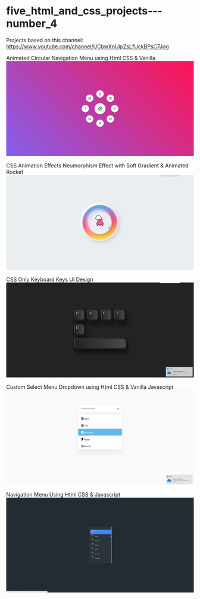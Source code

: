# five_html_and_css_projects---number_4

Projects based on this channel: https://www.youtube.com/channel/UCbwXnUipZsLfUckBPsC7Jog

Animated Circular Navigation Menu using Html CSS & Vanilla
![alt text](https://github.com/RaphaelStopa/five_html_and_css_projects---number_4/blob/master/Animated%20Circular%20Navigation%20Menu%20using%20Html%20CSS%20%26%20Vanilla%20Javascript/2022-01-05%20(1).png)

CSS Animation Effects Neumorphism Effect with Soft Gradient & Animated Rocket
![alt text](https://github.com/RaphaelStopa/five_html_and_css_projects---number_4/blob/master/CSS%20Animation%20Effects%20%20Neumorphism%20Effect%20with%20Soft%20Gradient%20%26%20Animated%20Rocket/2022-01-05%20(2).png)

CSS Only Keyboard Keys UI Design
![alt text](https://github.com/RaphaelStopa/five_html_and_css_projects---number_4/blob/master/CSS%20Only%20Keyboard%20Keys%20UI%20Design/2022-01-05%20(4).png)

Custom Select Menu Dropdown using Html CSS & Vanilla Javascript
![alt text](https://github.com/RaphaelStopa/five_html_and_css_projects---number_4/blob/master/Custom%20Select%20Menu%20Dropdown%20using%20Html%20CSS%20%26%20Vanilla%20Javascript/2022-01-05%20(6).png)

Navigation Menu Using Html CSS & Javascript
![alt text](https://github.com/RaphaelStopa/five_html_and_css_projects---number_4/blob/master/Navigation%20Menu%20Using%20Html%20CSS%20%26%20Javascript/2022-01-05%20(7).png)
